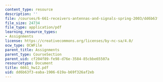 ```yaml
---
content_type: resource
description: ''
file: /courses/6-661-receivers-antennas-and-signals-spring-2003/dd6b63f3eaba1906619ab69f326af2eb_6661_hw12.pdf
file_size: 24734
file_type: application/pdf
learning_resource_types:
- Assignments
license: https://creativecommons.org/licenses/by-nc-sa/4.0/
ocw_type: OCWFile
parent_title: Assignments
parent_type: CourseSection
parent_uid: cf204f89-fe98-d76e-3584-85cbbe65507a
resourcetype: Document
title: 6661_hw12.pdf
uid: dd6b63f3-eaba-1906-619a-b69f326af2eb
---
```

